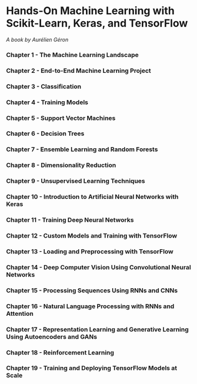 # Hands-On Machine Learning with Scikit-Learn, Keras, and TensorFlow
<i> A book by Aurélien Géron</i>

### Chapter 1 - The Machine Learning Landscape

### Chapter 2 - End-to-End Machine Learning Project

### Chapter 3 - Classification

### Chapter 4 - Training Models

### Chapter 5 - Support Vector Machines

### Chapter 6 - Decision Trees

### Chapter 7 - Ensemble Learning and Random Forests

### Chapter 8 - Dimensionality Reduction

### Chapter 9 - Unsupervised Learning Techniques

### Chapter 10 - Introduction to Artificial Neural Networks with Keras

### Chapter 11 - Training Deep Neural Networks

### Chapter 12 - Custom Models and Training with TensorFlow

### Chapter 13 - Loading and Preprocessing with TensorFlow

### Chapter 14 - Deep Computer Vision Using Convolutional Neural Networks

### Chapter 15 - Processing Sequences Using RNNs and CNNs

### Chapter 16 - Natural Language Processing with RNNs and Attention

### Chapter 17 - Representation Learning and Generative Learning Using Autoencoders and GANs

### Chapter 18 - Reinforcement Learning

### Chapter 19 - Training and Deploying TensorFlow Models at Scale
